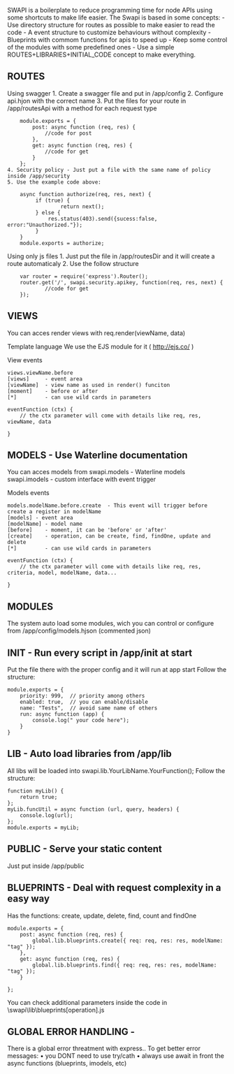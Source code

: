 SWAPI is a boilerplate to reduce programming time for node APIs using some shortcuts to make life easier.
The Swapi is based in some concepts:
	- Use directory structure for routes as possible to make easier to read the code
	- A event structure to customize behaviours without complexity
	- Blueprints with commom functions for apis to speed up
	- Keep some control of the modules with some predefined ones
	- Use a simple ROUTES+LIBRARIES+INITIAL_CODE concept to make everything.

ROUTES
-----------------------------------------------------------------------
Using swagger
	1. Create a swagger file and put in /app/config
	2. Configure api.hjon with the correct name
	3. Put the files for your route in /app/routesApi with a method for each request type

		module.exports = {
			post: async function (req, res) {
				//code for post
			},
			get: async function (req, res) {
				//code for get
			}
		};
	4. Security policy - Just put a file with the same name of policy inside /app/security
	5. Use the example code above:
		
		async function authorize(req, res, next) {
			 if (true) {
					 return next();
			 } else {
				 res.status(403).send({sucess:false, error:"Unauthorized."});
			 }
		}
		module.exports = authorize;
	
	
Using only js files
	1. Just put the file in /app/routesDir and it will create a route automaticaly
	2. Use the follow structure

		var router = require('express').Router();
		router.get('/', swapi.security.apikey, function(req, res, next) {
				//code for get
		});


VIEWS
-----------------------------------------------------------------------
You can acces render views with
	req.render(viewName, data)

Template language
	We use the EJS module for it ( http://ejs.co/ )

View events

	views.viewName.before
	[views]		- event area
	[viewName]	- view name as used in render() funciton
	[moment]	- before or after
	[*] 		- can use wild cards in parameters
	
	eventFunction (ctx) {
		// the ctx parameter will come with details like req, res, viewName, data
	
	}
	

MODELS - Use Waterline documentation
-----------------------------------------------------------------------
You can acces models from 
	swapi.models  	- Waterline models
	swapi.imodels	- custom interface with event trigger
	
Models events

	models.modelName.before.create	- This event will trigger before create a register in modelName
	[models] - event area
	[modelName] - model name
	[before] 	- moment, it can be 'before' or 'after'
	[create]	- operation, can be create, find, findOne, update and delete
	[*] 		- can use wild cards in parameters

	eventFunction (ctx) {
		// the ctx parameter will come with details like req, res, criteria, model, modelName, data...
	
	}
	
	
MODULES
-----------------------------------------------------------------------
The system auto load some modules, wich you can control or configure from
	/app/config/models.hjson  (commented json)
	
	
	
	
INIT - Run every script in /app/init at start
-----------------------------------------------------------------------
Put the file there with the proper config and it will run at app start
Follow the structure:	

	module.exports = {
		priority: 999,	// priority among others
		enabled: true,	// you can enable/disable
		name: "Tests",  // avoid same name of others
		run: async function (app) {
			console.log(" your code here");
		}
	}
	
	
LIB - Auto load libraries from /app/lib
-----------------------------------------------------------------------
All libs will be loaded into swapi.lib.YourLibName.YourFunction();
Follow the structure:	

	function myLib() {
		return true;
	};
	myLib.funcUtil = async function (url, query, headers) {
		console.log(url);
	};
	module.exports = myLib;
	
	
PUBLIC - Serve your static content
-----------------------------------------------------------------------
Just put inside /app/public
	
	
	
	
BLUEPRINTS - Deal with request complexity in a easy way
-----------------------------------------------------------------------
Has the functions: create, update, delete, find, count and findOne

	module.exports = {
		post: async function (req, res) {
			global.lib.blueprints.create({ req: req, res: res, modelName: "tag" });
		},
		get: async function (req, res) {
			global.lib.blueprints.find({ req: req, res: res, modelName: "tag" });
		}

	};
You can check additional parameters inside the code in \swapi\lib\blueprints\[operation].js
	 
	
	
GLOBAL ERROR HANDLING -
-----------------------------------------------------------------------
 There is a global error threatment with express..
 To get better error messages:
	• you DONT need to use try/cath
	• always use await in front the async functions (blueprints, imodels, etc)

	
	
	
	
	
	
	
	
	
	
	
	
	
	
	

	
	